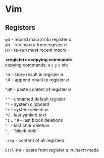 # Vim

## Registers
`q`*a* - record macro into register *a*  
`@`*a* - run macro from register *a*  
`@@` - re-run most recent macro

**\<register\>\<copying command\>**  
copying commands: `d` `c` `y` `x` etc

`"`*a* - store result in register *a*  
`"`*A* - append result to register *a*

`"`*a*`P` - paste content of register *a*

`""` - unnamed default register  
`"*` - system clipboard  
`"+` - system selection  
`"0` - last yanked text  
`"1` .. `"9` - last block deletions  
`"-` - last char deletion  
`"_` - 'black hole'

`:reg` - content of all registers

`Ctrl-R`*a* - paste from register *a* in _insert_ mode
